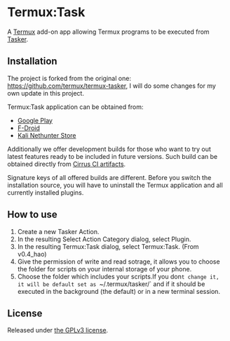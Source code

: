 # Termux:Task


A [Termux](https://termux.com) add-on app allowing Termux programs to be executed
from [Tasker](https://tasker.dinglisch.net/).

## Installation

The project is forked from the original one: https://github.com/termux/termux-tasker, I will do some changes for my own update in this project.

Termux:Task application can be obtained from:

- [Google Play](https://play.google.com/store/apps/details?id=com.termux.tasker)
- [F-Droid](https://f-droid.org/en/packages/com.termux.tasker/)
- [Kali Nethunter Store](https://store.nethunter.com/en/packages/com.termux.tasker/)

Additionally we offer development builds for those who want to try out latest
features ready to be included in future versions. Such build can be obtained
directly from [Cirrus CI artifacts](https://api.cirrus-ci.com/v1/artifact/github/termux/termux-tasker/debug-build/output/app/build/outputs/apk/debug/app-debug.apk).

Signature keys of all offered builds are different. Before you switch the
installation source, you will have to uninstall the Termux application and
all currently installed plugins.


## How to use

1. Create a new Tasker Action.
2. In the resulting Select Action Category dialog, select Plugin.
3. In the resulting Termux:Task dialog, select Termux:Task.
(From v0.4_hao)
4. Give the permission of write and read sotrage, it allows you to choose the folder for scripts on your internal storage of your phone.
5. Choose the folder which includes your scripts.If you don`t change it, it will be default set as `~/.termux/tasker/` and if it should be executed in the background (the default) or in a new terminal session.

## License

Released under [the GPLv3 license](https://www.gnu.org/licenses/gpl.html).
